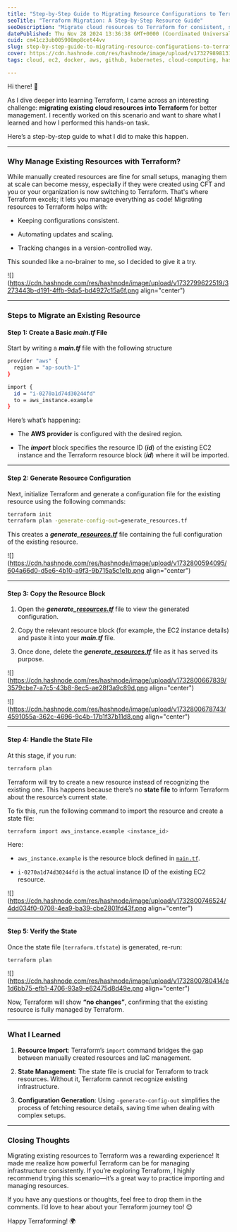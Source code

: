 ```yaml
---
title: "Step-by-Step Guide to Migrating Resource Configurations to Terraform"
seoTitle: "Terraform Migration: A Step-by-Step Resource Guide"
seoDescription: "Migrate cloud resources to Terraform for consistent, scalable, version-controlled infrastructure management with this step-by-step guide"
datePublished: Thu Nov 28 2024 13:36:38 GMT+0000 (Coordinated Universal Time)
cuid: cm41cz3ub005908mp8cet44vv
slug: step-by-step-guide-to-migrating-resource-configurations-to-terraform
cover: https://cdn.hashnode.com/res/hashnode/image/upload/v1732798981315/69c46ad4-bcea-464c-ba8d-59f38aa25027.png
tags: cloud, ec2, docker, aws, github, kubernetes, cloud-computing, hashnode, terraform, jenkins, 2articles1week, ci-cd, 90daysofdevops, 90daysofdevops-chanllenge, tws

---
```


Hi there! 🌟

As I dive deeper into learning Terraform, I came across an interesting challenge: **migrating existing cloud resources into Terraform** for better management. I recently worked on this scenario and want to share what I learned and how I performed this hands-on task.

Here’s a step-by-step guide to what I did to make this happen.

---

### Why Manage Existing Resources with Terraform?

While manually created resources are fine for small setups, managing them at scale can become messy, especially if they were created using CFT and you or your organization is now switching to Terraform. That's where Terraform excels; it lets you manage everything as code! Migrating resources to Terraform helps with:

* Keeping configurations consistent.
    
* Automating updates and scaling.
    
* Tracking changes in a version-controlled way.
    

This sounded like a no-brainer to me, so I decided to give it a try.

![](https://cdn.hashnode.com/res/hashnode/image/upload/v1732799622519/3273443b-d191-4ffb-9da5-bd4927c15a6f.png align="center")

---

### Steps to Migrate an Existing Resource

#### **Step 1: Create a Basic *main.tf*** File

Start by writing a ***main.tf*** file with the following structure

```bash
provider "aws" {  
  region = "ap-south-1"  
}  

import {  
  id = "i-0270a1d74d30244fd"  
  to = aws_instance.example  
}  
```

Here’s what’s happening:

* The **AWS provider** is configured with the desired region.
    
* The ***import*** block specifies the resource ID (***id***) of the existing EC2 instance and the Terraform resource block (***id***) where it will be imported.
    

---

#### **Step 2: Generate Resource Configuration**

Next, initialize Terraform and generate a configuration file for the existing resource using the following commands:

```bash
terraform init  
terraform plan -generate-config-out=generate_resources.tf  
```

This creates a ***generate\_***[***resources.tf***](http://resources.tf) file containing the full configuration of the existing resource.

![](https://cdn.hashnode.com/res/hashnode/image/upload/v1732800594095/604a66d0-d5e6-4b10-a9f3-9b715a5c1e1b.png align="center")

---

#### **Step 3: Copy the Resource Block**

1. Open the ***generate\_***[***resources.tf***](http://resources.tf) file to view the generated configuration.
    
2. Copy the relevant resource block (for example, the EC2 instance details) and paste it into your ***main.tf*** file.
    
3. Once done, delete the ***generate\_***[***resources.tf***](http://resources.tf) file as it has served its purpose.
    

![](https://cdn.hashnode.com/res/hashnode/image/upload/v1732800667839/3579cbe7-a7c5-43b8-8ec5-ae28f3a9c89d.png align="center")

![](https://cdn.hashnode.com/res/hashnode/image/upload/v1732800678743/4591055a-362c-4696-9c4b-17b1f37b11d8.png align="center")

---

#### **Step 4: Handle the State File**

At this stage, if you run:

```bash
terraform plan  
```

Terraform will try to create a new resource instead of recognizing the existing one. This happens because there’s no **state file** to inform Terraform about the resource’s current state.

To fix this, run the following command to import the resource and create a state file:

```bash
terraform import aws_instance.example <instance_id> 
```

Here:

* `aws_instance.example` is the resource block defined in [`main.tf`](http://main.tf).
    
* `i-0270a1d74d30244fd` is the actual instance ID of the existing EC2 resource.
    

![](https://cdn.hashnode.com/res/hashnode/image/upload/v1732800746524/4dd034f0-0708-4ea9-ba39-cbe2801fd43f.png align="center")

---

#### **Step 5: Verify the State**

Once the state file (`terraform.tfstate`) is generated, re-run:

```bash
terraform plan  
```

![](https://cdn.hashnode.com/res/hashnode/image/upload/v1732800780414/e1d6bb75-efb1-4706-93a9-e62475d8d49e.png align="center")

Now, Terraform will show **“no changes”**, confirming that the existing resource is fully managed by Terraform.

---

### What I Learned

1. **Resource Import**: Terraform’s `import` command bridges the gap between manually created resources and IaC management.
    
2. **State Management**: The state file is crucial for Terraform to track resources. Without it, Terraform cannot recognize existing infrastructure.
    
3. **Configuration Generation**: Using `-generate-config-out` simplifies the process of fetching resource details, saving time when dealing with complex setups.
    

---

### Closing Thoughts

Migrating existing resources to Terraform was a rewarding experience! It made me realize how powerful Terraform can be for managing infrastructure consistently. If you’re exploring Terraform, I highly recommend trying this scenario—it’s a great way to practice importing and managing resources.

If you have any questions or thoughts, feel free to drop them in the comments. I’d love to hear about your Terraform journey too! 😊

Happy Terraforming! 🌍